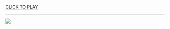 
<a href="https://premium76.site?title=unblocked_christmas_games&ref=13M">CLICK TO PLAY</a></h3>
<hr>

<a href="https://premium76.site?title=unblocked_christmas_games&ref=13M"><img src="https://clearcache.store/games.png"></a>


